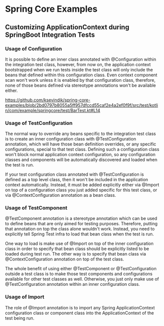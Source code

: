 # Spring Core Examples

## Customizing ApplicationContext during SpringBoot Integration Tests

### Usage of Configuration

It is possible to define an inner class annotated with @Configuration within the integration test class, however, from 
now on, the application context bootstrapped when we run tests inside the test class will only include the beans that 
defined within this configuration class. Even context component scan won't work unless it is enabled by that configuration
class, therefore, none of those beans defined via stereotype annotations won't be available either.

https://github.com/ksevindik/spring-core-examples/blob/2bd0797b8055a5ff957dfccd55caf2e4a2ef0f9f/src/test/kotlin/com/example/springcore/test/BarTest.kt#L14

### Usage of TestConfiguration

The normal way to override any beans specific to the integration test class is to create an inner configuration class with
@TestConfiguration annotation, which will have those bean definition overrides, or any specific configurations, special
to that test class. Defining such a configuration class won't block normal application context configuration, so any 
configuration classes and components will be automatically discovered and loaded when the test is run.

If your test configuration class annotated with @TestConfiguration is defined as a top level class, then it won't be 
included in the application context automatically. Instead, it must be added explicitly either via @Import on top of a
configuration class you just added specific for this test class, or via @ContextConfiguration annotation as a bean class.

### Usage of TestComponent

@TestComponent annotation is a stereotype annotation which can be used to define beans that are only aimed for testing
purposes. Therefore, putting that annotation on top the class alone wouldn't work. Instead, you need to explicitly tell
Spring Test infra to load that bean class when the test is run. 

One way to load is make use of @Import on top of the inner configuration class in order to specify that bean class should 
be explicitly listed to be loaded during test run. The other way is to specify that bean class via @ContextConfiguration 
annotation on top of the test class.

The whole benefit of using either @TestComponent or @TestConfiguration outside a test class is to make those test components
and configurations available for other test classes as well. Otherwise, you just only make use of @TestConfiguration
annotation within an inner configuration class.

### Usage of Import

The role of @Import annotation is to import any Spring ApplicationContext configuration class or component class into the
ApplicationContext of the test being run.